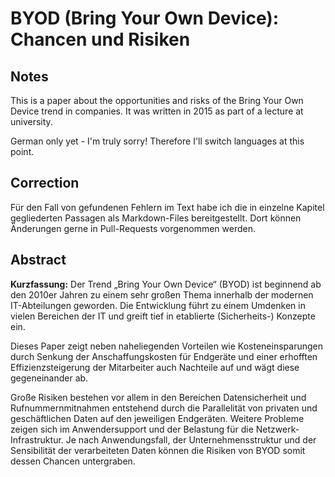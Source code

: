 # BYOD (Bring Your Own Device): Chancen und Risiken

## Notes
This is a paper about the opportunities and risks of the Bring Your Own Device trend in companies. It was written in 2015 as part of a lecture at university.

German only yet - I'm truly sorry! Therefore I'll switch languages at this point.

## Correction
Für den Fall von gefundenen Fehlern im Text habe ich die in einzelne Kapitel gegliederten Passagen als Markdown-Files bereitgestellt. Dort können Änderungen gerne in Pull-Requests vorgenommen werden. 

## Abstract
**Kurzfassung:** Der Trend „Bring Your Own Device“ (BYOD) ist beginnend ab den 2010er Jahren zu einem sehr großen Thema innerhalb der modernen IT-Abteilungen geworden. Die Entwicklung führt zu einem Umdenken in vielen Bereichen der IT und greift tief in etablierte (Sicherheits-) Konzepte ein.

Dieses Paper zeigt neben naheliegenden Vorteilen wie Kosteneinsparungen durch Senkung der Anschaffungskosten für Endgeräte und einer erhofften Effizienzsteigerung der Mitarbeiter auch Nachteile auf und wägt diese gegeneinander ab.

Große Risiken bestehen vor allem in den Bereichen Datensicherheit und Rufnummernmitnahmen entstehend durch die Parallelität von privaten und geschäftlichen Daten auf den jeweiligen Endgeräten. Weitere Probleme zeigen sich im Anwendersupport und der Belastung für die Netzwerk-Infrastruktur. Je nach Anwendungsfall, der Unternehmensstruktur und der Sensibilität der verarbeiteten Daten können die Risiken von BYOD somit dessen Chancen untergraben.
